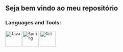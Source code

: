 ## Seja bem vindo ao meu repositório

<h3 align="left">Languages and Tools:</h3>

 <div align="left">
  <code><img width="50" src="https://cdn.jsdelivr.net/gh/devicons/devicon@latest/icons/java/java-original.svg" alt="Java" title="HTML"/></code>
  <code><img width="50" src="https://cdn.jsdelivr.net/gh/devicons/devicon@latest/icons/spring/spring-original.svg" alt="Spring" title="CSS"/></code>
  <code><img width="50" src="https://cdn.jsdelivr.net/gh/devicons/devicon@latest/icons/git/git-original.svg" alt="Git" title="JavaScript"/></code>
  </div>
